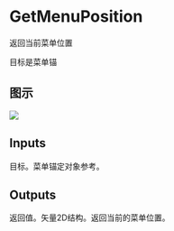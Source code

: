 # GetMenuPosition

返回当前菜单位置

目标是菜单锚

## 图示

![]($-20221218-20025919.png)

## Inputs

目标。菜单锚定对象参考。  

## Outputs

返回值。矢量2D结构。返回当前的菜单位置。

